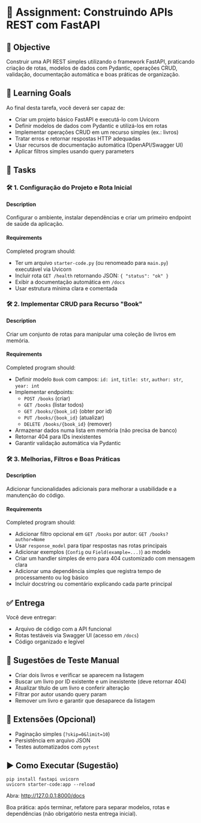 # 📘 Assignment: Construindo APIs REST com FastAPI

## 🎯 Objective
Construir uma API REST simples utilizando o framework FastAPI, praticando criação de rotas, modelos de dados com Pydantic, operações CRUD, validação, documentação automática e boas práticas de organização.

## 🧠 Learning Goals
Ao final desta tarefa, você deverá ser capaz de:
- Criar um projeto básico FastAPI e executá-lo com Uvicorn
- Definir modelos de dados com Pydantic e utilizá-los em rotas
- Implementar operações CRUD em um recurso simples (ex.: livros)
- Tratar erros e retornar respostas HTTP adequadas
- Usar recursos de documentação automática (OpenAPI/Swagger UI)
- Aplicar filtros simples usando query parameters

## 📝 Tasks

### 🛠️ 1. Configuração do Projeto e Rota Inicial

#### Description
Configurar o ambiente, instalar dependências e criar um primeiro endpoint de saúde da aplicação.

#### Requirements
Completed program should:
- Ter um arquivo `starter-code.py` (ou renomeado para `main.py`) executável via Uvicorn
- Incluir rota `GET /health` retornando JSON: `{ "status": "ok" }`
- Exibir a documentação automática em `/docs`
- Usar estrutura mínima clara e comentada

### 🛠️ 2. Implementar CRUD para Recurso "Book"

#### Description
Criar um conjunto de rotas para manipular uma coleção de livros em memória.

#### Requirements
Completed program should:
- Definir modelo `Book` com campos: `id: int`, `title: str`, `author: str`, `year: int`
- Implementar endpoints:
  - `POST /books` (criar)
  - `GET /books` (listar todos)
  - `GET /books/{book_id}` (obter por id)
  - `PUT /books/{book_id}` (atualizar)
  - `DELETE /books/{book_id}` (remover)
- Armazenar dados numa lista em memória (não precisa de banco)
- Retornar 404 para IDs inexistentes
- Garantir validação automática via Pydantic

### 🛠️ 3. Melhorias, Filtros e Boas Práticas

#### Description
Adicionar funcionalidades adicionais para melhorar a usabilidade e a manutenção do código.

#### Requirements
Completed program should:
- Adicionar filtro opcional em `GET /books` por autor: `GET /books?author=Nome`
- Usar `response_model` para tipar respostas nas rotas principais
- Adicionar exemplos (`Config` ou `Field(example=...)`) ao modelo
- Criar um handler simples de erro para 404 customizado com mensagem clara
- Adicionar uma dependência simples que registra tempo de processamento ou log básico
- Incluir docstring ou comentário explicando cada parte principal

## ✅ Entrega
Você deve entregar:
- Arquivo de código com a API funcional
- Rotas testáveis via Swagger UI (acesso em `/docs`)
- Código organizado e legível

## 🧪 Sugestões de Teste Manual
- Criar dois livros e verificar se aparecem na listagem
- Buscar um livro por ID existente e um inexistente (deve retornar 404)
- Atualizar título de um livro e conferir alteração
- Filtrar por autor usando query param
- Remover um livro e garantir que desaparece da listagem

## 🚀 Extensões (Opcional)
- Paginação simples (`?skip=0&limit=10`)
- Persistência em arquivo JSON
- Testes automatizados com `pytest`

## ▶️ Como Executar (Sugestão)
```
pip install fastapi uvicorn
uvicorn starter-code:app --reload
```
Abra: http://127.0.0.1:8000/docs

Boa prática: após terminar, refatore para separar modelos, rotas e dependências (não obrigatório nesta entrega inicial).
